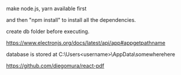 make node.js, yarn available first

and then "npm install" to install all the dependencies.

create db folder before executing.



https://www.electronjs.org/docs/latest/api/app#appgetpathname

database is stored at C:\Users\<username>\AppData\somewherehere

https://github.com/diegomura/react-pdf